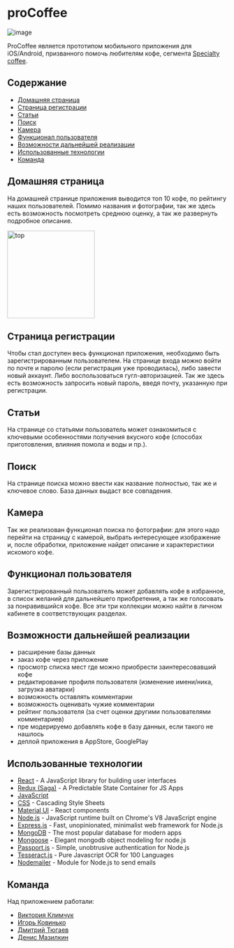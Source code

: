 # proCoffee

![image](https://user-images.githubusercontent.com/63601766/97805763-20101200-1c69-11eb-8c0e-778a5da96f39.png)

ProCoffee является прототипом мобильного приложения для iOS/Android, призванного помочь любителям кофе, сегмента <a href="https://ru.wikipedia.org/wiki/Specialty_coffee#:~:text=Specialty%20coffee%20(%D0%B0%D0%BD%D0%B3%D0%BB.),%D0%BE%D1%82%D0%B4%D0%B0%D0%B2%D0%B0%D1%8F%20%D0%B2%D1%81%D0%B5%20%D1%81%D0%BE%D0%BA%D0%B8%20%D0%B2%20%D0%BF%D0%BB%D0%BE%D0%B4%D1%8B." target="_blank">Specialty coffee</a>.

## Содержание

- [Домашняя страница](#домашняя-страница)
- [Страница регистрации](#страница-регистрации)
- [Статьи](#статьи)
- [Поиск](#поиск)
- [Камера](#камера)
- [Функционал пользователя](#функционал-пользователя)
- [Возможности дальнейшей реализации](#возможности-дальнейшей-реализации)
- [Использованные технологии](#использованные-технологии)
- [Команда](#команда)

## Домашняя страница

На домашней странице приложения выводится топ 10 кофе, по рейтингу наших пользователей.
Помимо названия и фотографии, так же здесь есть возможность посмотреть среднюю оценку, а так же развернуть подробное описание.

<img width="200" alt="top" src="https://user-images.githubusercontent.com/63601766/97900104-41e1c580-1d4b-11eb-9504-8ff0c005cbf0.gif">

## Страница регистрации

Чтобы стал доступен весь функционал приложения, необходимо быть зарегистрированным пользователем.
На странице входа можно войти по почте и паролю (если регистрация уже проводилась), либо завести новый аккаунт. Либо воспользоваться гугл-авторизацией.
Так же здесь есть возможность запросить новый пароль, введя почту, указанную при регистрации.

## Статьи

На странице со статьями пользователь может ознакомиться с ключевыми особенностями получения вкусного кофе (способах приготовления, влияния помола и воды и пр.).

## Поиск

На странице поиска можно ввести как название полностью, так же и ключевое слово. База данных выдаст все совпадения.

## Камера

Так же реализован функционал поиска по фотографии: для этого надо перейти на страницу с камерой, выбрать интересующее изображение и, после обработки, приложение найдет описание и характеристики искомого кофе.

## Функционал пользователя

Зарегистрированный пользователь может добавлять кофе в избранное, в список желаний для дальнейшего приобретения, а так же голосовать за понравившийся кофе.
Все эти три коллекции можно найти в личном кабинете в соответствующих разделах. 

## Возможности дальнейшей реализации

- расширение базы данных
- заказ кофе через приложение
- просмотр списка мест где можно приобрести заинтересовавший кофе
- редактирование профиля пользователя (изменение имени/ника, загрузка аватарки)
- возможность оставлять комментарии
- возможность оценивать чужие комментарии
- рейтинг пользователя (за счет оценки другими пользователями комментариев)
- пре модерируемо добавлять кофе в базу данных, если такого не нашлось
- деплой приложения в AppStore, GooglePlay

## Использованные технологии

- [React](https://reactjs.org/) - A JavaScript library for building user interfaces
- [Redux (Saga)](https://redux.js.org/) - A Predictable State Container for JS Apps
- [JavaScript](https://developer.mozilla.org/)
- [CSS](https://developer.mozilla.org/en-US/docs/Web/CSS) - Cascading Style Sheets
- [Material UI](https://material-ui.com/) - React components
- [Node.js](https://nodejs.org/en/) - JavaScript runtime built on Chrome's V8 JavaScript engine
- [Express.js](https://expressjs.com/) - Fast, unopinionated, minimalist web framework for Node.js
- [MongoDB](https://www.mongodb.com/) - The most popular database for modern apps
- [Mongoose](https://mongoosejs.com/) - Elegant mongodb object modeling for node.js
- [Passport.js](http://www.passportjs.org/) - Simple, unobtrusive authentication for Node.js
- [Tesseract.js](https://tesseract.projectnaptha.com/) - Pure Javascript OCR for 100 Languages
- [Nodemailer](https://nodemailer.com/) - Module for Node.js to send emails

## Команда

Над приложением работали:
- [Виктория Климчук](https://github.com/victoriaiero42)
- [Игорь Ковинько](https://github.com/KovinkoR)
- [Дмитрий Тюгаев](https://github.com/Dmitriy-mrx)
- [Денис Мазилкин](https://github.com/magoshi)
